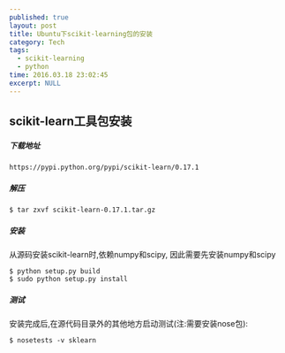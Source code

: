 ```yaml
---
published: true
layout: post
title: Ubuntu下scikit-learning包的安装
category: Tech 
tags: 
  - scikit-learning
  - python
time: 2016.03.18 23:02:45
excerpt: NULL
---
```

## scikit-learn工具包安装

##### 下载地址
```
https://pypi.python.org/pypi/scikit-learn/0.17.1
```

##### 解压
```
$ tar zxvf scikit-learn-0.17.1.tar.gz
```

##### 安装
从源码安装scikit-learn时,依赖numpy和scipy, 因此需要先安装numpy和scipy
```
$ python setup.py build
$ sudo python setup.py install
```

##### 测试
安装完成后,在源代码目录外的其他地方启动测试(注:需要安装nose包):
```
$ nosetests -v sklearn
```
